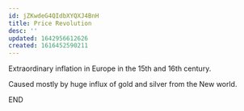 ```yaml
---
id: jZKwdeG4QIdbXYQXJ4BnH
title: Price Revolution
desc: ''
updated: 1642956612626
created: 1616452590211
---
```


Extraordinary inflation in Europe in the 15th and 16th century.

Caused mostly by huge influx of gold and silver from the New world.

END
